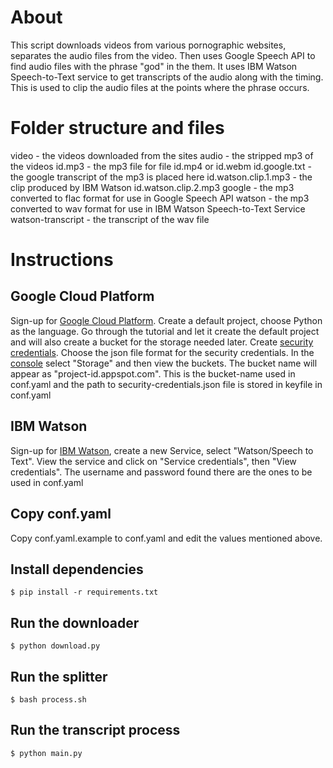 # About

This script downloads videos from various pornographic websites, separates the audio files from the video. Then uses Google Speech API to find audio files with the phrase "god" in the them. It uses IBM Watson Speech-to-Text service to get transcripts of the audio along with the timing. This is used to clip the audio files at the points where the phrase occurs. 

# Folder structure and files

video - the videos downloaded from the sites
audio - the stripped mp3 of the videos
  id.mp3 - the mp3 file for file id.mp4 or id.webm
  id.google.txt - the google transcript of the mp3 is placed here
  id.watson.clip.1.mp3 - the clip produced by IBM Watson
  id.watson.clip.2.mp3
google - the mp3 converted to flac format for use in Google Speech API
watson - the mp3 converted to wav format for use in IBM Watson Speech-to-Text Service
watson-transcript - the transcript of the wav file

# Instructions

## Google Cloud Platform

Sign-up for [Google Cloud Platform](https://cloud.google.com/free/). Create a default project, choose Python as the language. Go through the tutorial and let it create the default project and will also create a bucket for the storage needed later. Create [security credentials](https://cloud.google.com/storage/docs/authentication#generating-a-private-key). Choose the json file format for the security credentials. In the [console](https://console.cloud.google.com/) select "Storage" and then view the buckets. The bucket name will appear as "project-id.appspot.com". This is the bucket-name used in conf.yaml and the path to security-credentials.json file is stored in keyfile in conf.yaml

## IBM Watson

Sign-up for [IBM Watson](https://www.ibm.com/watson/developercloud/speech-to-text.html), create a new Service, select "Watson/Speech to Text". View the service and click on "Service credentials", then "View credentials". The username and password found there are the ones to be used in conf.yaml

## Copy conf.yaml
Copy conf.yaml.example to conf.yaml and edit the values mentioned above.

## Install dependencies

    $ pip install -r requirements.txt

## Run the downloader

    $ python download.py

## Run the splitter

    $ bash process.sh

## Run the transcript process

    $ python main.py
